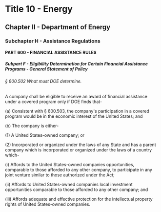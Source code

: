 
# Title 10 - Energy
## Chapter II - Department of Energy
### Subchapter H - Assistance Regulations
#### PART 600 - FINANCIAL ASSISTANCE RULES
##### Subpart F - Eligibility Determination for Certain Financial Assistance Programs - General Statement of Policy
###### § 600.502 What must DOE determine.

A company shall be eligible to receive an award of financial assistance under a covered program only if DOE finds that-

(a) Consistent with § 600.503, the company's participation in a covered program would be in the economic interest of the United States; and

(b) The company is either-

(1) A United States-owned company; or

(2) Incorporated or organized under the laws of any State and has a parent company which is incorporated or organized under the laws of a country which-

(i) Affords to the United States-owned companies opportunities, comparable to those afforded to any other company, to participate in any joint venture similar to those authorized under the Act;

(ii) Affords to United States-owned companies local investment opportunities comparable to those afforded to any other company; and

(iii) Affords adequate and effective protection for the intellectual property rights of United States-owned companies.
